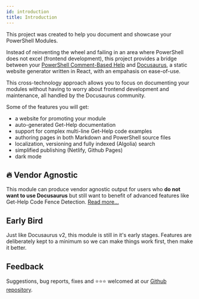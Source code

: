 ```yaml
---
id: introduction
title: Introduction
---
```


This project was created to help you document and showcase your PowerShell Modules.

Instead of reinventing the wheel and failing in an area where PowerShell does not excel
(frontend development), this project provides a bridge between your
[PowerShell Comment-Based Help](https://docs.microsoft.com/en-us/powershell/module/microsoft.powershell.core/about/about_comment_based_help?view=powershell-6)
and [Docusaurus](https://docusaurus.io/), a static website generator written
in React, with an empahasis on ease-of-use.

This cross-technology approach allows you to focus on documenting your modules without having
to worry about frontend development and maintenance, all handled by the Docusaurus community.

Some of the features you will get:

- a website for promoting your module
- auto-generated Get-Help documentation
- support for complex multi-line Get-Help code examples
- authoring pages in both Markdown and PowerShell source files
- localization, versioning and fully indexed (Algolia) search
- simplified publishing (Netlify, Github Pages)
- dark mode

## :fire: Vendor Agnostic

This module can produce vendor agnostic output for users who
**do not want to use Docusaurus** but still want to benefit
of advanced features like Get-Help Code Fence Detection.
[Read more...](faq/vendor-agnostic)

## Early Bird

Just like Docusaurus v2, this module is still in it's early stages.
Features are deliberately kept to a minimum so we can make
things work first, then make it better.

## Feedback

Suggestions, bug reports, fixes and :star::star::star: welcomed at our
[Github repository](https://github.com/alt3/Docusaurus.PowerShell).
